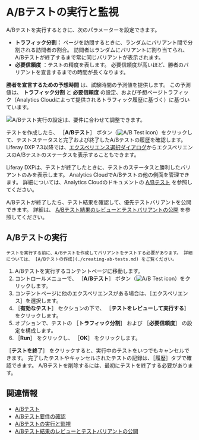 # A/Bテストの実行と監視

A/Bテストを実行するときに、次のパラメーターを設定できます。

- **トラフィック分割：** ページを訪問するときに、ランダムにバリアント間で分割される訪問者の割合。 訪問者はランダムにバリアントに割り当てられ、A/Bテストが終了するまで常に同じバリアントが表示されます。
- **必要信頼度** ：テストの精度を表します。 必要信頼度が高いほど、勝者のバリアントを宣言するまでの時間が長くなります。

**勝者を宣言するための予想時間** は、試験時間の予測値を提供します。 この予測値は、 **トラフィック分割** と **必要信頼度** の設定、および予想ページトラフィック（Analytics Cloudによって提供されるトラフィック履歴に基づく）に基づいています。

![A/Bテスト実行の設定は、要件に合わせて調整できます。](running-and-monitoring-ab-tests/images/01.png)

テストを作成したら、 ［**A/Bテスト**］ ボタン（![A/B Test icon](../../../images/icon-ab-testing.png)）をクリックして、テストステータスと完了および終了したA/Bテストの履歴を確認します。 Liferay DXP 7.3以降では、[エクスペリエンス選択ダイアログ](../../personalizing-site-experience/experience-personalization/creating-and-managing-experiences.md)からエクスペリエンスのA/Bテストのステータスを表示することもできます。

Liferay DXPは、テストが終了したときに、テストのステータスと勝利したバリアントのみを表示します。 Analytics CloudでA/Bテストの他の側面を管理できます。 詳細については、Analytics Cloudのドキュメントの [A/Bテスト](https://learn.liferay.com/analytics-cloud/latest/ja/optimization/a-b-testing.html) を参照してください。

A/Bテストが終了したら、テスト結果を確認して、優先テストバリアントを公開できます。 詳細は、 [A/Bテスト結果のレビューとテストバリアントの公開](./reviewing-ab-test-results-and-publishing-test-variants.md) を参照してください。

## A/Bテストの実行

```{note}
テストを実行する前に、A/Bテストを作成してバリアントをテストする必要があります。 詳細については、 [A/Bテストの作成](./creating-ab-tests.md) をご覧ください。
```

1. A/Bテストを実行するコンテントページに移動します。
1. コントロールメニューで、 ［**A/Bテスト**］ ボタン（![A/B Test icon](../../../images/icon-ab-testing.png)）をクリックします。
1. コンテントページに他のエクスペリエンスがある場合は、［エクスペリエンス］を選択します。
1. ［**有効なテスト**］ セクションの下で、 ［**テストをレビューして実行する**］ をクリックします。
1. オプションで、テストの ［**トラフィック分割**］ および ［**必要信頼度**］ の設定を構成します。
1. ［**Run**］ をクリックし、 ［**OK**］ をクリックします。

［**テストを終了**］ をクリックすると、実行中のテストをいつでもキャンセルできます。 完了したテストやキャンセルされたテストの記録は、［履歴］タブで確認できます。 A/Bテストを削除するには、最初にテストを終了する必要があります。

## 関連情報

- [A/Bテスト](./ab-testing.md)
- [A/Bテスト要件の確認](./verifying-ab-test-requirements.md)
- [A/Bテストの実行と監視](./running-and-monitoring-ab-tests)
- [A/Bテスト結果のレビューとテストバリアントの公開](./reviewing-ab-test-results-and-publishing-test-variants.md)
